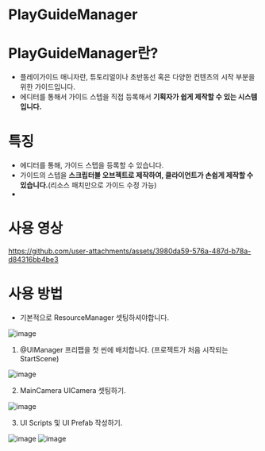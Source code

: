 # PlayGuideManager

# PlayGuideManager란?
* 플레이가이드 매니자란, 튜토리얼이나 초반동선 혹은 다양한 컨텐츠의 시작 부분을 위한 가이드입니다.
* 에디터를 통해서 가이드 스텝을 직접 등록해서 __기획자가 쉽게 제작할 수 있는 시스템입니다.__


# 특징
* 에디터를 통해, 가이드 스텝을 등록할 수 있습니다.
* 가이드의 스텝을 __스크립터블 오브젝트로 제작하여, 클라이언트가 손쉽게 제작할 수 있습니다.__(리소스 패치만으로 가이드 수정 가능)
* 

# 사용 영상

https://github.com/user-attachments/assets/3980da59-576a-487d-b78a-d84316bb4be3




# 사용 방법

- 기본적으로 ResourceManager 셋팅하셔야합니다.

![image](https://github.com/user-attachments/assets/1308be0b-fce7-445d-9ac1-703fe8697a10)


1. @UIManager 프리팹을 첫 씬에 배치합니다. (프로젝트가 처음 시작되는 StartScene)

![image](https://github.com/user-attachments/assets/36db1402-3c08-4477-864b-bc88420190ed)

2. MainCamera UICamera 셋팅하기.

![image](https://github.com/user-attachments/assets/0e3fb2f5-952b-46d3-894d-ee5d15213b82)

3. UI Scripts 및 UI Prefab 작성하기.

![image](https://github.com/user-attachments/assets/8bb84f8e-6743-439a-b777-77c84344d27d)
![image](https://github.com/user-attachments/assets/2f7029ff-ab04-44a9-95d9-e70600c7e8b6)
